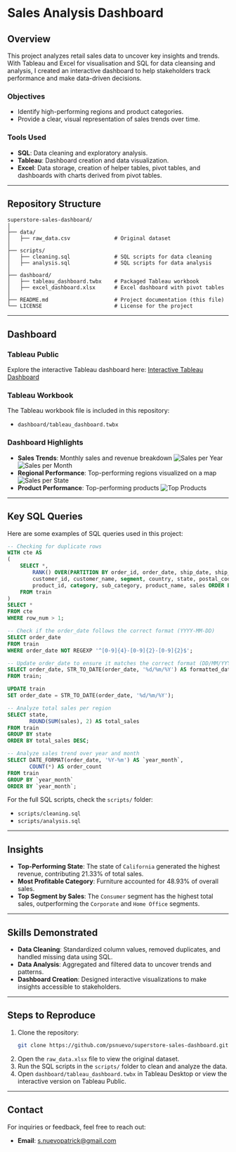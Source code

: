 # Sales Analysis Dashboard

## Overview
This project analyzes retail sales data to uncover key insights and trends. With Tableau and Excel for visualisation and SQL for data cleansing and analysis, I created an interactive dashboard to help stakeholders track performance and make data-driven decisions.

### Objectives
- Identify high-performing regions and product categories.
- Provide a clear, visual representation of sales trends over time.

### Tools Used
- **SQL**: Data cleaning and exploratory analysis.
- **Tableau**: Dashboard creation and data visualization.
- **Excel**: Data storage, creation of helper tables, pivot tables, and dashboards with charts derived from pivot tables.

---

## Repository Structure
```
superstore-sales-dashboard/
│
├── data/
│   ├── raw_data.csv              # Original dataset
│
├── scripts/
│   ├── cleaning.sql              # SQL scripts for data cleaning
│   ├── analysis.sql              # SQL scripts for data analysis
│
├── dashboard/
│   ├── tableau_dashboard.twbx    # Packaged Tableau workbook
│   ├── excel_dashboard.xlsx      # Excel dashboard with pivot tables
│
├── README.md                     # Project documentation (this file)
└── LICENSE                       # License for the project
```

---

## Dashboard
### Tableau Public
Explore the interactive Tableau dashboard here:
[Interactive Tableau Dashboard](https://public.tableau.com/app/profile/patrick.nuevo/viz/SuperSalesDashboard_17371756988470/Dashboard1)


### Tableau Workbook
The Tableau workbook file is included in this repository:
- `dashboard/tableau_dashboard.twbx`

### Dashboard Highlights
- **Sales Trends**: Monthly sales and revenue breakdown
  ![Sales per Year](images/sales_per_year.png)
  ![Sales per Month](images/sales_per_month.png)
- **Regional Performance**: Top-performing regions visualized on a map
  ![Sales per State](images/sales_per_state.png)
- **Product Performance**: Top-performing products
  ![Top Products](images/top_products.png)
---

## Key SQL Queries
Here are some examples of SQL queries used in this project:

```sql
-- Checking for duplicate rows
WITH cte AS 
(
	SELECT *,
		RANK() OVER(PARTITION BY order_id, order_date, ship_date, ship_mode, 
		customer_id, customer_name, segment, country, state, postal_code, region, 
		product_id, category, sub_category, product_name, sales ORDER BY row_id) AS row_num
	FROM train
)
SELECT *
FROM cte
WHERE row_num > 1;

-- Check if the order_date follows the correct format (YYYY-MM-DD)
SELECT order_date
FROM train
WHERE order_date NOT REGEXP '^[0-9]{4}-[0-9]{2}-[0-9]{2}$';

-- Update order_date to ensure it matches the correct format (DD/MM/YYYY -> YYYY-MM-DD)
SELECT order_date, STR_TO_DATE(order_date, '%d/%m/%Y') AS formatted_date
FROM train;

UPDATE train
SET order_date = STR_TO_DATE(order_date, '%d/%m/%Y');

-- Analyze total sales per region
SELECT state, 
       ROUND(SUM(sales), 2) AS total_sales
FROM train
GROUP BY state
ORDER BY total_sales DESC;

-- Analyze sales trend over year and month
SELECT DATE_FORMAT(order_date, '%Y-%m') AS `year_month`, 
       COUNT(*) AS order_count
FROM train
GROUP BY `year_month`
ORDER BY `year_month`;
```

For the full SQL scripts, check the `scripts/` folder:
- `scripts/cleaning.sql`
- `scripts/analysis.sql`

---

## Insights
- **Top-Performing State**: The state of `California` generated the highest revenue, contributing 21.33% of total sales.
- **Most Profitable Category**: Furniture accounted for 48.93% of overall sales.
- **Top Segment by Sales**: The `Consumer` segment has the highest total sales, outperforming the `Corporate` and `Home Office` segments.

---

## Skills Demonstrated
- **Data Cleaning**: Standardized column values, removed duplicates, and handled missing data using SQL.
- **Data Analysis**: Aggregated and filtered data to uncover trends and patterns.
- **Dashboard Creation**: Designed interactive visualizations to make insights accessible to stakeholders.

---

## Steps to Reproduce
1. Clone the repository:
   ```bash
   git clone https://github.com/psnuevo/superstore-sales-dashboard.git
   ```
2. Open the `raw_data.xlsx` file to view the original dataset.
3. Run the SQL scripts in the `scripts/` folder to clean and analyze the data.
4. Open `dashboard/tableau_dashboard.twbx` in Tableau Desktop or view the interactive version on Tableau Public.

---

## Contact
For inquiries or feedback, feel free to reach out:
- **Email**: s.nuevopatrick@gmail.com
